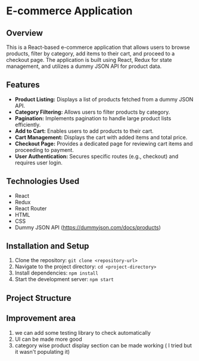# E-commerce Application

## Overview

This is a React-based e-commerce application that allows users to browse products, filter by category, add items to their cart, and proceed to a checkout page. The application is built using React, Redux for state management, and utilizes a dummy JSON API for product data.

## Features

- **Product Listing:** Displays a list of products fetched from a dummy JSON API.
- **Category Filtering:** Allows users to filter products by category.
- **Pagination:** Implements pagination to handle large product lists efficiently.
- **Add to Cart:** Enables users to add products to their cart.
- **Cart Management:** Displays the cart with added items and total price.
- **Checkout Page:** Provides a dedicated page for reviewing cart items and proceeding to payment.
- **User Authentication:** Secures specific routes (e.g., checkout) and requires user login.

## Technologies Used

- React
- Redux
- React Router
- HTML
- CSS
- Dummy JSON API (https://dummyjson.com/docs/products)

## Installation and Setup

1. Clone the repository: `git clone <repository-url>`
2. Navigate to the project directory: `cd <project-directory>`
3. Install dependencies: `npm install`
4. Start the development server: `npm start`

## Project Structure

## Improvement area

1. we can add some testing library to check automatically
2. UI can be made more good
3. category wise product display section can be made working ( I tried but it wasn't populating it)